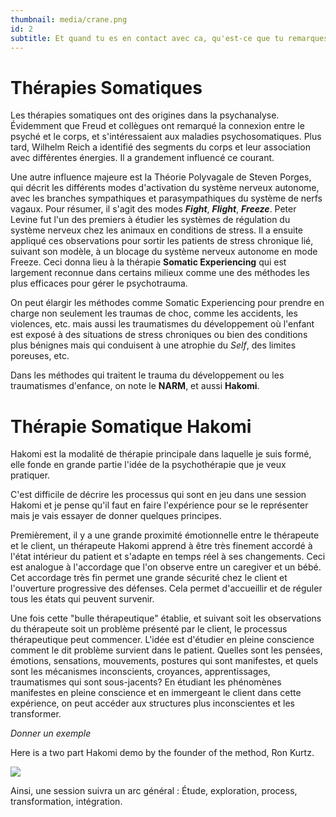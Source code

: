 ```yaml
---
thumbnail: media/crane.png
id: 2
subtitle: Et quand tu es en contact avec ca, qu'est-ce que tu remarques?
---
```

# Thérapies Somatiques
Les thérapies somatiques ont des origines dans la psychanalyse. Évidemment que Freud et collègues ont remarqué la connexion entre le psyché et le corps, et s'intéressaient aux maladies psychosomatiques. Plus tard, Wilhelm Reich a identifié des segments du corps et leur association avec différentes énergies. Il a grandement influencé ce courant.

Une autre influence majeure est la Théorie Polyvagale de Steven Porges, qui décrit les différents modes d'activation du système nerveux autonome, avec les branches sympathiques et parasympathiques du système de nerfs vagaux.
Pour résumer, il s'agit des modes ***Fight***, ***Flight***, ***Freeze***.
Peter Levine fut l'un des premiers à étudier les systèmes de régulation du système nerveux chez les animaux en conditions de stress. Il a ensuite appliqué ces observations pour sortir les patients de stress chronique lié, suivant son modèle, à un blocage du système nerveux autonome en mode Freeze. Ceci donna lieu à la thérapie **Somatic Experiencing** qui est largement reconnue dans certains milieux comme une des méthodes les plus efficaces pour gérer le psychotrauma.

On peut élargir les méthodes comme Somatic Experiencing pour prendre en charge non seulement les traumas de choc, comme les accidents, les violences, etc. mais aussi les traumatismes du développement où l'enfant est exposé à des situations de stress chroniques ou bien des conditions plus bénignes mais qui conduisent à une atrophie du *Self*, des limites poreuses, etc.

Dans les méthodes qui traitent le trauma du développement ou les traumatismes d'enfance, on note le **NARM**, et aussi **Hakomi**.
# Thérapie Somatique Hakomi
Hakomi est la modalité de thérapie principale dans laquelle je suis formé, elle fonde en grande partie l'idée de la psychothérapie que je veux pratiquer.

C'est difficile de décrire les processus qui sont en jeu dans une session Hakomi et je pense qu'il faut en faire l'expérience pour se le représenter mais je vais essayer de donner quelques principes.

Premièrement, il y a une grande proximité émotionnelle entre le thérapeute et le client, un thérapeute Hakomi apprend à être très finement accordé à l'état intérieur du patient et s'adapte en temps réel à ses changements. Ceci est analogue à l'accordage que l'on observe entre un caregiver et un bébé. Cet accordage très fin permet une grande sécurité chez le client et l'ouverture progressive des défenses. Cela permet d'accueillir et de réguler tous les états qui peuvent survenir.

Une fois cette "bulle thérapeutique" établie, et suivant soit les observations du thérapeute soit un problème présenté par le client, le processus thérapeutique peut commencer. L'idée est d'étudier en pleine conscience comment le dit problème survient dans le patient. Quelles sont les pensées, émotions, sensations, mouvements, postures qui sont manifestes, et quels sont les mécanismes inconscients, croyances, apprentissages, traumatismes qui sont sous-jacents?
En étudiant les phénomènes manifestes en pleine conscience et en immergeant le client dans cette expérience, on peut accéder aux structures plus inconscientes et les transformer.

*Donner un exemple*

Here is a two part Hakomi demo by the founder of the method, Ron Kurtz.

![](https://www.youtube.com/watch?v=Sm6ayJTG-tM)

Ainsi, une session suivra un arc général : Étude, exploration, process, transformation, intégration.